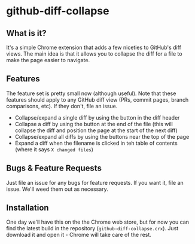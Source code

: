 # github-diff-collapse

## What is it?

It's a simple Chrome extension that adds a few niceties to GitHub's diff views.
The main idea is that it allows you to collapse the diff for a file to make
the page easier to navigate.

## Features

The feature set is pretty small now (although useful). Note that these features should apply
to any GitHub diff view (PRs, commit pages, branch comparisons, etc). If they don't, file an issue.

- Collapse/expand a single diff by using the button in the diff header
- Collapse a diff by using the button at the end of the file (this will collapse the diff
and position the page at the start of the next diff)
- Collapse/expand all diffs by using the buttons near the top of the page
- Expand a diff when the filename is clicked in teh table of contents (where it says `X changed files`)

## Bugs & Feature Requests

Just file an issue for any bugs for feature requests. If you want it, file an issue.
We'll weed them out as necessary.

## Installation

One day we'll have this on the the Chrome web store, but for now you can find the latest build
in the repository (`github-diff-collapse.crx`). Just download it and open it - Chrome will take care of the rest.